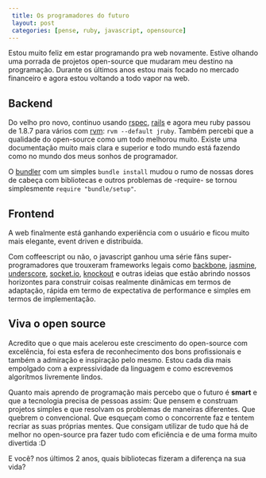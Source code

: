 ```yaml
---
 title: Os programadores do futuro
 layout: post
 categories: [pense, ruby, javascript, opensource]
---
```



Estou muito feliz em estar programando pra web novamente. Estive olhando uma porrada de projetos open-source que mudaram meu destino na programação. Durante os últimos anos estou mais focado no mercado financeiro e agora estou voltando a todo vapor na web.

## Backend

Do velho pro novo, continuo usando [rspec], [rails] e agora meu ruby passou de 1.8.7 para vários com [rvm]: `rvm --default jruby`. Também percebi que a qualidade do open-source como um todo melhorou muito. Existe uma documentação muito mais clara e superior e todo mundo está fazendo como no mundo dos meus sonhos de programador.

O [bundler] com um simples `bundle install` mudou o rumo de nossas dores de cabeça com bibliotecas e outros problemas de -require- se tornou simplesmente `require "bundle/setup"`.

## Frontend

A web finalmente está ganhando experiência com o usuário e ficou muito mais elegante, event driven e distribuída. 

Com coffeescript ou não, o javascript ganhou uma série fãns super-programadores que trouxeram frameworks legais como [backbone], [jasmine], [underscore], [socket.io], [knockout] e outras ideias que estão abrindo nossos horizontes para construir coisas realmente dinâmicas em termos de adaptação, rápida em termo de expectativa de performance e simples em termos de implementação.

## Viva o open source

Acredito que o que mais acelerou este crescimento do open-source com excelência, foi esta esfera de reconhecimento dos bons profissionais e também a admiração e inspiração pelo mesmo. Estou cada dia mais empolgado com a expressividade da linguagem e como escrevemos algorítmos livremente lindos.

Quanto mais aprendo de programação mais percebo que o futuro é __smart__ e que a tecnologia precisa de pessoas assim: Que pensem e construam projetos simples e que resolvam os problemas de maneiras diferentes. Que quebrem o convencional. Que esqueçam como o concorrente faz e tentem recriar as suas próprias mentes. Que consigam utilizar de tudo que há de melhor no open-source pra fazer tudo com eficiência e de uma forma muito divertida :D

E você? nos últimos 2 anos, quais bibliotecas fizeram a diferença na sua vida?

[backbone]: http://backbonejs.org
[underscore]: http://underscorejs.org
[knockout]: http://github.com/SteveSanderson/knockout
[jasmine]: http://pivotal.github.com/jasmine
[socket.io]: http://socket.io
[rspec]: http://rspec.info
[rails]: http://rubyonrails.org
[bundler]: http://gembundler.com
[rvm]: http://rvm.io

